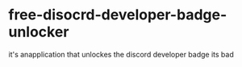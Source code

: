 # free-disocrd-developer-badge-unlocker
it's anapplication that unlockes the discord developer badge
its bad

